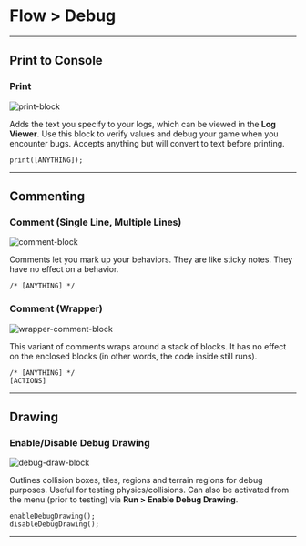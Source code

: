 # Flow > Debug

***

## Print to Console

### Print

![print-block](http://static.stencyl.com/pedia2/blocks/flow/flow_debug/Print2.png)

Adds the text you specify to your logs, which can be viewed in the **Log Viewer**. Use this block to verify values and debug your game when you encounter bugs. Accepts anything but will convert to text before printing.

```
print([ANYTHING]);
```

***

## Commenting

### Comment (Single Line, Multiple Lines)

![comment-block](http://static.stencyl.com/pedia2/blocks/flow/flow_debug/CommentBlocks.png)

Comments let you mark up your behaviors. They are like sticky notes. They have no effect on a behavior.

```
/* [ANYTHING] */
```

### Comment (Wrapper)

![wrapper-comment-block](http://static.stencyl.com/pedia2/blocks/flow/flow_debug/CommentWrapper.png)

This variant of comments wraps around a stack of blocks. It has no effect on the enclosed blocks (in other words, the code inside still runs).

```
/* [ANYTHING] */
[ACTIONS]
```

***

## Drawing

### Enable/Disable Debug Drawing

![debug-draw-block](http://static.stencyl.com/pedia2/blocks/flow/flow_debug/DebugDrawing.png)

Outlines collision boxes, tiles, regions and terrain regions for debug purposes. Useful for testing physics/collisions. Can also be activated from the menu (prior to testing) via **Run > Enable Debug Drawing**.

```
enableDebugDrawing();
disableDebugDrawing();
```

***
